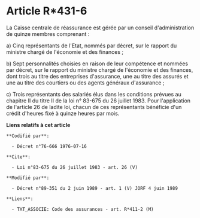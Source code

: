 # Article R*431-6

La Caisse centrale de réassurance est gérée par un conseil d'administration de quinze membres comprenant :

a) Cinq représentants de l'Etat, nommés par décret, sur le rapport du ministre chargé de l'économie et des finances ;

b) Sept personnalités choisies en raison de leur compétence et nommées par décret, sur le rapport du ministre chargé de
l'économie et des finances, dont trois au titre des entreprises d'assurance, une au titre des assurés et une au titre des
courtiers ou des agents généraux d'assurance ;

c) Trois représentants des salariés élus dans les conditions prévues au chapitre II du titre II de la loi n° 83-675 du 26
juillet 1983. Pour l'application de l'article 26 de ladite loi, chacun de ces représentants bénéficie d'un crédit d'heures
fixé à quinze heures par mois.

**Liens relatifs à cet article**

	**Codifié par**:

	  - Décret n°76-666 1976-07-16

	**Cite**:

	  - Loi n°83-675 du 26 juillet 1983 - art. 26 (V)

	**Modifié par**:

	  - Décret n°89-351 du 2 juin 1989 - art. 1 (V) JORF 4 juin 1989

	**Liens**:

	  - TXT_ASSOCIE: Code des assurances - art. R*411-2 (M)
